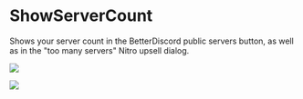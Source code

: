 # ShowServerCount
Shows your server count in the BetterDiscord public servers button, as well as in the "too many servers" Nitro upsell dialog.

![](https://cdn.discordapp.com/attachments/879494093087047760/966357357812650034/unknown.png)

![](https://cdn.discordapp.com/attachments/879494093087047760/966357988212359279/unknown.png)
